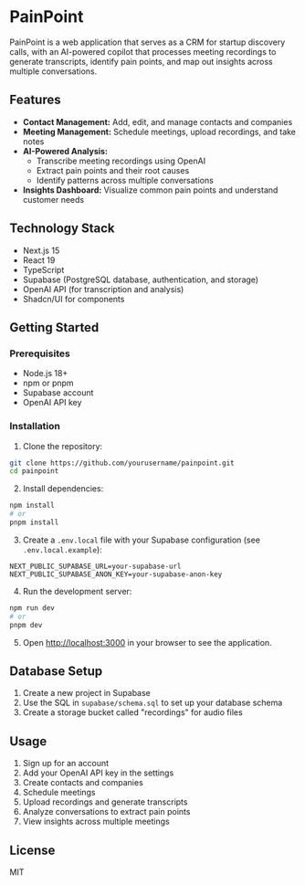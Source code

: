 # PainPoint

PainPoint is a web application that serves as a CRM for startup discovery calls, with an AI-powered copilot that processes meeting recordings to generate transcripts, identify pain points, and map out insights across multiple conversations.

## Features

- **Contact Management:** Add, edit, and manage contacts and companies
- **Meeting Management:** Schedule meetings, upload recordings, and take notes
- **AI-Powered Analysis:**
  - Transcribe meeting recordings using OpenAI
  - Extract pain points and their root causes
  - Identify patterns across multiple conversations
- **Insights Dashboard:** Visualize common pain points and understand customer needs

## Technology Stack

- Next.js 15
- React 19
- TypeScript
- Supabase (PostgreSQL database, authentication, and storage)
- OpenAI API (for transcription and analysis)
- Shadcn/UI for components

## Getting Started

### Prerequisites

- Node.js 18+
- npm or pnpm
- Supabase account
- OpenAI API key

### Installation

1. Clone the repository:

```bash
git clone https://github.com/yourusername/painpoint.git
cd painpoint
```

2. Install dependencies:

```bash
npm install
# or
pnpm install
```

3. Create a `.env.local` file with your Supabase configuration (see `.env.local.example`):

```
NEXT_PUBLIC_SUPABASE_URL=your-supabase-url
NEXT_PUBLIC_SUPABASE_ANON_KEY=your-supabase-anon-key
```

4. Run the development server:

```bash
npm run dev
# or
pnpm dev
```

5. Open [http://localhost:3000](http://localhost:3000) in your browser to see the application.

## Database Setup

1. Create a new project in Supabase
2. Use the SQL in `supabase/schema.sql` to set up your database schema
3. Create a storage bucket called "recordings" for audio files

## Usage

1. Sign up for an account
2. Add your OpenAI API key in the settings
3. Create contacts and companies
4. Schedule meetings
5. Upload recordings and generate transcripts
6. Analyze conversations to extract pain points
7. View insights across multiple meetings

## License

MIT 